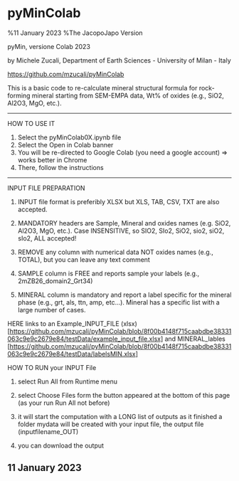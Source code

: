 # pyMinColab 
%11 January 2023 %The JacopoJapo Version

pyMin, versione Colab 2023

by Michele Zucali, Department of Earth Sciences - University of Milan - Italy

https://github.com/mzucali/pyMinColab

This is a basic code to re-calculate mineral structural formula for rock-forming mineral starting from SEM-EMPA data, Wt% of oxides (e.g., SiO2, Al2O3, MgO, etc.).

*********************
HOW TO USE IT

1) Select the pyMinColab0X.ipynb file
2) Select the Open in Colab banner
3) You will be re-directed to Google Colab (you need a google account) => works better in Chrome
4) There, follow the instructions

*********************
INPUT FILE PREPARATION
1) INPUT file format is preferibly XLSX but XLS, TAB, CSV, TXT are also accepted.

2) MANDATORY headers are Sample, Mineral and oxides names (e.g. SiO2, Al2O3, MgO, etc.). Case INSENSITIVE, so SIO2, SIo2, SiO2, sio2, siO2, sIo2, ALL accepted!

3) REMOVE any column with numerical data NOT oxides names (e.g., TOTAL), but you can leave any text comment

4) SAMPLE column is FREE and reports sample your labels (e.g., 2mZB26_domain2_Grt34)

5) MINERAL column is mandatory and report a label specific for the mineral phase (e.g., grt, als, ttn, amp, etc...). Mineral has a specific list with a large number of cases.

HERE links to an Example_INPUT_FILE (xlsx) [https://github.com/mzucali/pyMinColab/blob/8f00b4148f715caabdbe38331063c9e9c2679e84/testData/example_input_file.xlsx] and MINERAL_lables [https://github.com/mzucali/pyMinColab/blob/8f00b4148f715caabdbe38331063c9e9c2679e84/testData/labelsMIN.xlsx]

HOW TO RUN your INPUT File

1) select Run All from Runtime menu

2) select Choose Files form the button appeared at the bottom of this page (as your run Run All not before)

3) it will start the computation with a LONG list of outputs as it finished a folder mydata will be created with your input file, the output file (inputfilename_OUT)

4) you can download the output


## 11 January 2023
